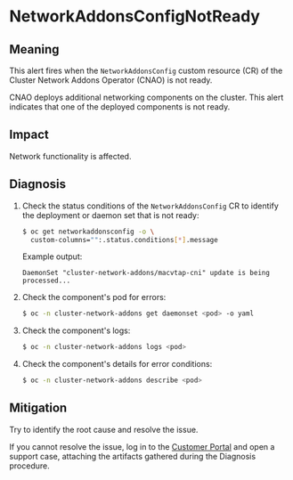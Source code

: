# NetworkAddonsConfigNotReady
<!--edited by apinnick, Nov. 2022-->

## Meaning

This alert fires when the `NetworkAddonsConfig` custom resource (CR) of the
Cluster Network Addons Operator (CNAO) is not ready.

CNAO deploys additional networking components on the cluster. This alert indicates
that one of the deployed components is not ready.

## Impact

Network functionality is affected.

## Diagnosis

1. Check the status conditions of the `NetworkAddonsConfig` CR to identify the
deployment or daemon set that is not ready:

   ```bash
   $ oc get networkaddonsconfig -o \
     custom-columns="":.status.conditions[*].message
   ```

   Example output:

   ```text
   DaemonSet "cluster-network-addons/macvtap-cni" update is being processed...
   ```

2. Check the component's pod for errors:

   ```bash
   $ oc -n cluster-network-addons get daemonset <pod> -o yaml
   ```

3. Check the component's logs:

   ```bash
   $ oc -n cluster-network-addons logs <pod>
   ```

4. Check the component's details for error conditions:

   ```bash
   $ oc -n cluster-network-addons describe <pod>
   ```

## Mitigation

Try to identify the root cause and resolve the issue.

If you cannot resolve the issue, log in to the
[Customer Portal](https://access.redhat.com) and open a support case,
attaching the artifacts gathered during the Diagnosis procedure.
